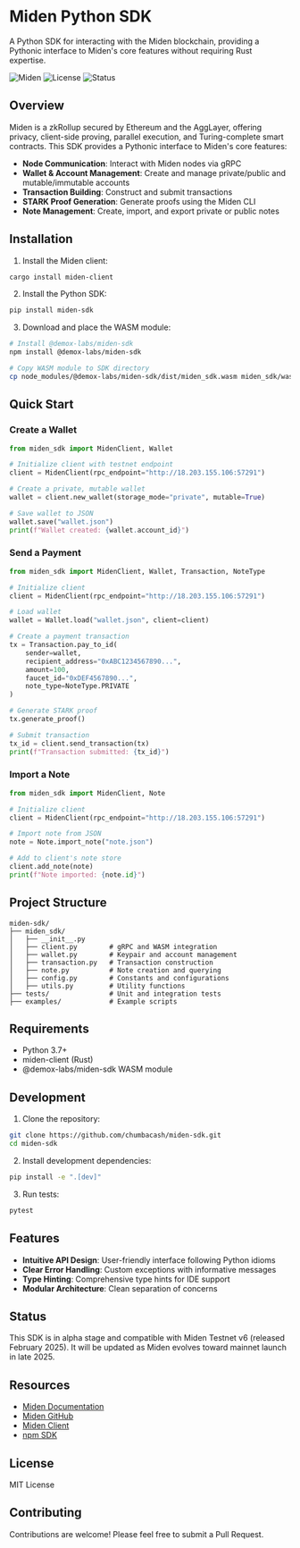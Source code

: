 # Miden Python SDK

A Python SDK for interacting with the Miden blockchain, providing a Pythonic interface to Miden's core features without requiring Rust expertise.

![Miden](https://img.shields.io/badge/blockchain-Polygon%20Miden-blue)
![License](https://img.shields.io/badge/license-MIT-green)
![Status](https://img.shields.io/badge/status-Alpha-orange)

## Overview

Miden is a zkRollup secured by Ethereum and the AggLayer, offering privacy, client-side proving, parallel execution, and Turing-complete smart contracts. This SDK provides a Pythonic interface to Miden's core features:

- **Node Communication**: Interact with Miden nodes via gRPC
- **Wallet & Account Management**: Create and manage private/public and mutable/immutable accounts
- **Transaction Building**: Construct and submit transactions
- **STARK Proof Generation**: Generate proofs using the Miden CLI
- **Note Management**: Create, import, and export private or public notes

## Installation

1. Install the Miden client:
```bash
cargo install miden-client
```

2. Install the Python SDK:
```bash
pip install miden-sdk
```

3. Download and place the WASM module:
```bash
# Install @demox-labs/miden-sdk
npm install @demox-labs/miden-sdk

# Copy WASM module to SDK directory
cp node_modules/@demox-labs/miden-sdk/dist/miden_sdk.wasm miden_sdk/wasm/
```

## Quick Start

### Create a Wallet

```python
from miden_sdk import MidenClient, Wallet

# Initialize client with testnet endpoint
client = MidenClient(rpc_endpoint="http://18.203.155.106:57291")

# Create a private, mutable wallet
wallet = client.new_wallet(storage_mode="private", mutable=True)

# Save wallet to JSON
wallet.save("wallet.json")
print(f"Wallet created: {wallet.account_id}")
```

### Send a Payment

```python
from miden_sdk import MidenClient, Wallet, Transaction, NoteType

# Initialize client
client = MidenClient(rpc_endpoint="http://18.203.155.106:57291")

# Load wallet
wallet = Wallet.load("wallet.json", client=client)

# Create a payment transaction
tx = Transaction.pay_to_id(
    sender=wallet,
    recipient_address="0xABC1234567890...",
    amount=100,
    faucet_id="0xDEF4567890...",
    note_type=NoteType.PRIVATE
)

# Generate STARK proof
tx.generate_proof()

# Submit transaction
tx_id = client.send_transaction(tx)
print(f"Transaction submitted: {tx_id}")
```

### Import a Note

```python
from miden_sdk import MidenClient, Note

# Initialize client
client = MidenClient(rpc_endpoint="http://18.203.155.106:57291")

# Import note from JSON
note = Note.import_note("note.json")

# Add to client's note store
client.add_note(note)
print(f"Note imported: {note.id}")
```

## Project Structure

```
miden-sdk/
├── miden_sdk/
│   ├── __init__.py
│   ├── client.py        # gRPC and WASM integration
│   ├── wallet.py        # Keypair and account management
│   ├── transaction.py   # Transaction construction
│   ├── note.py          # Note creation and querying
│   ├── config.py        # Constants and configurations
│   ├── utils.py         # Utility functions
├── tests/               # Unit and integration tests
├── examples/            # Example scripts
```

## Requirements

- Python 3.7+
- miden-client (Rust)
- @demox-labs/miden-sdk WASM module

## Development

1. Clone the repository:
```bash
git clone https://github.com/chumbacash/miden-sdk.git
cd miden-sdk
```

2. Install development dependencies:
```bash
pip install -e ".[dev]"
```

3. Run tests:
```bash
pytest
```

## Features

- **Intuitive API Design**: User-friendly interface following Python idioms
- **Clear Error Handling**: Custom exceptions with informative messages
- **Type Hinting**: Comprehensive type hints for IDE support
- **Modular Architecture**: Clean separation of concerns

## Status

This SDK is in alpha stage and compatible with Miden Testnet v6 (released February 2025). It will be updated as Miden evolves toward mainnet launch in late 2025.

## Resources

- [Miden Documentation](https://0xmiden.github.io/miden-node/index.html)
- [Miden GitHub](https://github.com/0xMiden)
- [Miden Client](https://github.com/0xMiden/miden-client)
- [npm SDK](https://www.npmjs.com/package/@demox-labs/miden-sdk)

## License

MIT License

## Contributing

Contributions are welcome! Please feel free to submit a Pull Request. 

